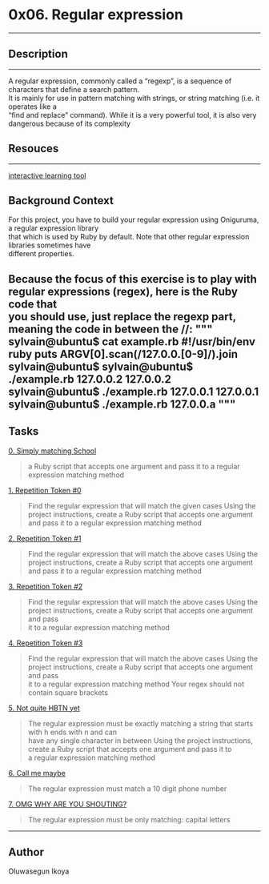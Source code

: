 # 0x06. Regular expression
---
## Description
---
A regular expression, commonly called a “regexp”, is a sequence of characters that define a search pattern.\
It is mainly for use in pattern matching with strings, or string matching (i.e. it operates like a \
“find and replace” command). While it is a very powerful tool, it is also very dangerous because of its complexity

## Resouces
---
[interactive learning tool](https://regexone.com/lesson/introduction_abcs)

## Background Context
For this project, you have to build your regular expression using Oniguruma, a regular expression library \
that which is used by Ruby by default. Note that other regular expression libraries sometimes have \
different properties.

Because the focus of this exercise is to play with regular expressions (regex), here is the Ruby code that \
you should use, just replace the regexp part, meaning the code in between the //:
"""
sylvain@ubuntu$ cat example.rb
#!/usr/bin/env ruby
puts ARGV[0].scan(/127.0.0.[0-9]/).join
sylvain@ubuntu$
sylvain@ubuntu$ ./example.rb 127.0.0.2
127.0.0.2
sylvain@ubuntu$ ./example.rb 127.0.0.1
127.0.0.1
sylvain@ubuntu$ ./example.rb 127.0.0.a
"""
---
## Tasks
[0. Simply matching School](./0-simply_match_school.rb)
> a Ruby script that accepts one argument and pass it to a regular expression matching method

[1. Repetition Token #0](./1-repetition_token_0.rb)
> Find the regular expression that will match the given cases
> Using the project instructions, create a Ruby script that accepts one argument and pass it to a regular expression matching method

[2. Repetition Token #1](./2-repetition_token_1.rb)
> Find the regular expression that will match the above cases
> Using the project instructions, create a Ruby script that accepts one argument and pass it to a regular expression matching method

[3. Repetition Token #2](./3-repetition_token_2.rb)
> Find the regular expression that will match the above cases
> Using the project instructions, create a Ruby script that accepts one argument and pass\
 it to a regular expression matching method

[4. Repetition Token #3](./4-repetition_token_3.rb)
> Find the regular expression that will match the above cases
> Using the project instructions, create a Ruby script that accepts one argument and pass\
 it to a regular expression matching method
> Your regex should not contain square brackets

[5. Not quite HBTN yet](./5-beginning_and_end.rb)
> The regular expression must be exactly matching a string that starts with h ends with n and can \
  have any single character in between
> Using the project instructions, create a Ruby script that accepts one argument and pass it to \
  a regular expression matching method

[6. Call me maybe](./6-phone_number.rb)
> The regular expression must match a 10 digit phone number

[7. OMG WHY ARE YOU SHOUTING?](./7-OMG_WHY_ARE_YOU_SHOUTING.rb)
> The regular expression must be only matching: capital letters
---
## Author
Oluwasegun Ikoya
